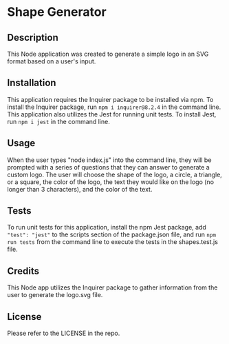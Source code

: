 # Shape Generator

## Description
This Node application was created to generate a simple logo in an SVG format based on a user's input.

## Installation
This application requires the Inquirer package to be installed via npm. To install the Inquirer package, run `npm i inquirer@8.2.4` in the command line.
This application also utilizes the Jest for running unit tests. To install Jest, run `npm i jest` in the command line.

## Usage
When the user types "node index.js" into the command line, they will be prompted with a series of questions that they can answer to generate a custom logo. The user will choose the shape of the logo, a circle, a triangle, or a square, the color of the logo, the text they would like on the logo (no longer than 3 characters), and the color of the text.

## Tests
To run unit tests for this application, install the npm Jest package, add `"test": "jest"` to the scripts section of the package.json file, and run `npm run tests` from the command line to execute the tests in the shapes.test.js file.

## Credits
This Node app utilizes the Inquirer package to gather information from the user to generate the logo.svg file. 

## License
Please refer to the LICENSE in the repo.
